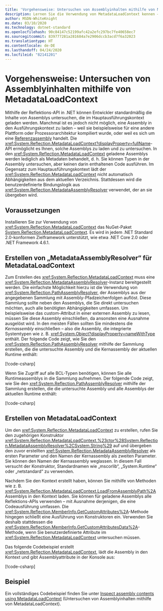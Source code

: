 ```yaml
---
title: 'Vorgehensweise: Untersuchen von Assemblyinhalten mithilfe von MetadataLoadContext'
description: Lernen Sie die Verwendung von MetadataLoadContext kennen – einer API, mit der Sie .NET-Assemblys zur Untersuchung laden können.
author: MSDN-WhiteKnight
ms.date: 03/10/2020
ms.technology: dotnet-standard
ms.openlocfilehash: 90c84147c52199afc42a2efc297bc7fe40658ec7
ms.sourcegitcommit: 839777281a281684a7e2906dccb3acd7f6a32023
ms.translationtype: HT
ms.contentlocale: de-DE
ms.lasthandoff: 04/24/2020
ms.locfileid: "82141201"
---
```

# <a name="how-to-inspect-assembly-contents-using-metadataloadcontext"></a>Vorgehensweise: Untersuchen von Assemblyinhalten mithilfe von MetadataLoadContext

Mithilfe der Reflektions-API in .NET können Entwickler standardmäßig die Inhalte von Assemblys untersuchen, die im Hauptausführungskontext geladen werden. Manchmal ist es jedoch nicht möglich, eine Assembly in den Ausführungskontext zu laden – weil sie beispielsweise für eine andere Plattform oder Prozessorarchitektur kompiliert wurde, oder weil es sich um eine [Referenzassembly](reference-assemblies.md) handelt. Die <xref:System.Reflection.MetadataLoadContext?displayProperty=fullName>-API ermöglicht es Ihnen, solche Assemblys zu laden und zu untersuchen. In den <xref:System.Reflection.MetadataLoadContext> geladene Assemblys werden lediglich als Metadaten behandelt, d. h. Sie können Typen in der Assembly untersuchen, aber keinen darin enthaltenen Code ausführen. Im Gegensatz zum Hauptausführungskontext lädt der <xref:System.Reflection.MetadataLoadContext> nicht automatisch Abhängigkeiten aus dem aktuellen Verzeichnis. Stattdessen wird die benutzerdefinierte Bindungslogik aus <xref:System.Reflection.MetadataAssemblyResolver> verwendet, der an sie übergeben wird.

## <a name="prerequisites"></a>Voraussetzungen

Installieren Sie zur Verwendung von <xref:System.Reflection.MetadataLoadContext> das NuGet-Paket [System.Reflection.MetadataLoadContext](https://www.nuget.org/packages/System.Reflection.MetadataLoadContext). Es wird in jedem .NET Standard 2.0-konformen Zielframework unterstützt, wie etwa .NET Core 2.0 oder .NET Framework 4.6.1.

## <a name="create-metadataassemblyresolver-for-metadataloadcontext"></a>Erstellen von „MetadataAssemblyResolver“ für MetadataLoadContext

Zum Erstellen des <xref:System.Reflection.MetadataLoadContext> muss eine <xref:System.Reflection.MetadataAssemblyResolver>-Instanz bereitgestellt werden. Die einfachste Möglichkeit hierzu ist die Verwendung von <xref:System.Reflection.PathAssemblyResolver>, der Assemblys aus der angegebenen Sammlung mit Assembly-Pfadzeichenfolgen auflöst. Diese Sammlung sollte neben den Assemblys, die Sie direkt untersuchen möchten, auch alle benötigten Abhängigkeiten umfassen. Um beispielsweise das custom-Attribut in einer externen Assembly zu lesen, müssen Sie diese Assembly einschließen, da ansonsten eine Ausnahme ausgelöst wird. In den meisten Fällen sollten Sie mindestens die *Kernassembly* einschließen – also die Assembly, die integrierte Systemtypen wie z. B. <xref:System.Object?displayProperty=nameWithType> enthält. Der folgende Code zeigt, wie Sie den <xref:System.Reflection.PathAssemblyResolver> mithilfe der Sammlung erstellen, die die untersuchte Assembly und die Kernassembly der aktuellen Runtime enthält:

[!code-csharp[](snippets/inspect-contents-using-metadataloadcontext/MetadataLoadContextSnippets.cs#CoreAssembly)]

Wenn Sie Zugriff auf alle BCL-Typen benötigen, können Sie alle Runtimeassemblys in die Sammlung aufnehmen. Der folgende Code zeigt, wie Sie den <xref:System.Reflection.PathAssemblyResolver> mithilfe der Sammlung erstellen, die die untersuchte Assembly und alle Assemblys der aktuellen Runtime enthält:

[!code-csharp[](snippets/inspect-contents-using-metadataloadcontext/MetadataLoadContextSnippets.cs#RuntimeAssemblies)]

## <a name="create-metadataloadcontext"></a>Erstellen von MetadataLoadContext

Um den <xref:System.Reflection.MetadataLoadContext> zu erstellen, rufen Sie den zugehörigen Konstruktor <xref:System.Reflection.MetadataLoadContext.%23ctor%28System.Reflection.MetadataAssemblyResolver%2CSystem.String%29> auf und übergeben den zuvor erstellten <xref:System.Reflection.MetadataAssemblyResolver> als ersten Parameter und den Namen der Kernassembly als zweiten Parameter. Sie können den Namen der Kernassembly weglassen. In diesem Fall versucht der Konstruktor, Standardnamen wie „mscorlib“, „System.Runtime“ oder „netstandard“ zu verwenden.

Nachdem Sie den Kontext erstellt haben, können Sie mithilfe von Methoden wie z. B. <xref:System.Reflection.MetadataLoadContext.LoadFromAssemblyPath%2A> Assemblys in den Kontext laden. Sie können für geladene Assemblys alle Reflektions-APIs verwenden – mit Ausnahme derjenigen, die eine Codeausführung umfassen. Die <xref:System.Reflection.MemberInfo.GetCustomAttributes%2A>-Methode hingegen schließt eine Ausführung von Konstruktoren ein. Verwenden Sie deshalb stattdessen die <xref:System.Reflection.MemberInfo.GetCustomAttributesData%2A>-Methode, wenn Sie benutzerdefinierte Attribute im <xref:System.Reflection.MetadataLoadContext> untersuchen müssen.

Das folgende Codebeispiel erstellt <xref:System.Reflection.MetadataLoadContext>, lädt die Assembly in den Kontext und gibt Assemblyattribute in der Konsole aus:

[!code-csharp[](snippets/inspect-contents-using-metadataloadcontext/MetadataLoadContextSnippets.cs#CreateContext)]

## <a name="example"></a>Beispiel

Ein vollständiges Codebeispiel finden Sie unter [Inspect assembly contents using MetadataLoadContext](https://docs.microsoft.com/samples/dotnet/samples/inspect-assembly-contents-using-metadataloadcontext/) (Untersuchen von Assemblyinhalten mithilfe von MetadataLoadContext).
